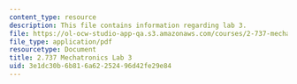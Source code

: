 ```yaml
---
content_type: resource
description: This file contains information regarding lab 3.
file: https://ol-ocw-studio-app-qa.s3.amazonaws.com/courses/2-737-mechatronics-fall-2014/3e1dc30b6b816a62252496d42fe29e84_MIT2_737F14_Lab3.pdf
file_type: application/pdf
resourcetype: Document
title: 2.737 Mechatronics Lab 3
uid: 3e1dc30b-6b81-6a62-2524-96d42fe29e84
---
```

